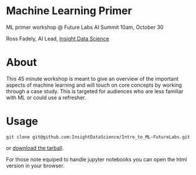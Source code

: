 # Machine Learning Primer
ML primer workshop @ Future Labs AI Summit
10am, October 30

Ross Fadely, AI Lead, [Insight Data Science](http://insightdata.ai)

# About
This 45 minute workshop is meant to give an overview of the important aspects of machine learning and will touch on core concepts by working through a case study.  This is targeted for audiences who are less familiar with ML or could use a refresher.

# Usage
```
git clone git@github.com:InsightDataScience/Intro_to_ML-FutureLabs.git
```

or [download the tarball](https://github.com/InsightDataScience/Intro_to_ML-FutureLabs/archive/master.zip).  

For those note equiped to handle jupyter notebooks you can open the html version in your browser.


